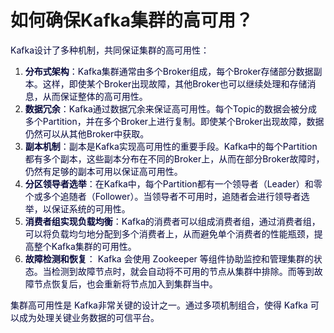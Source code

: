 # 如何确保Kafka集群的高可用？

<font style="color:rgb(5, 7, 59);">Kafka设计了多种机制，共同保证集群的高可用性：</font>

1. **<font style="color:rgb(5, 7, 59);">分布式架构</font>**<font style="color:rgb(5, 7, 59);">：Kafka集群通常由多个Broker组成，每个Broker存储部分数据副本。这样，即使某个Broker出现故障，其他Broker也可以继续处理和存储消息，从而保证整体的高可用性。</font>
2. **<font style="color:rgb(5, 7, 59);">数据冗余</font>**<font style="color:rgb(5, 7, 59);">：Kafka通过数据冗余来保证高可用性。每个Topic的数据会被分成多个Partition，并在多个Broker上进行复制。即使某个Broker出现故障，数据仍然可以从其他Broker中获取。</font>
3. **<font style="color:rgb(5, 7, 59);">副本机制</font>**<font style="color:rgb(5, 7, 59);">：副本是Kafka实现高可用性的重要手段。Kafka中的每个Partition都有多个副本，这些副本分布在不同的Broker上，从而在部分Broker故障时，仍然有足够的副本可用以保证高可用性。</font>
4. **<font style="color:rgb(5, 7, 59);">分区领导者选举</font>**<font style="color:rgb(5, 7, 59);">：在Kafka中，每个Partition都有一个领导者（Leader）和零个或多个追随者（Follower）。当领导者不可用时，追随者会进行领导者选举，以保证系统的可用性。</font>
5. **<font style="color:rgb(5, 7, 59);">消费者组实现负载均衡</font>**<font style="color:rgb(5, 7, 59);">：Kafka的消费者可以组成消费者组，通过消费者组，可以将负载均匀地分配到多个消费者上，从而避免单个消费者的性能瓶颈，提高整个Kafka集群的可用性。</font>
6. **<font style="color:rgb(5, 7, 59);">故障检测和恢复</font>**<font style="color:rgb(5, 7, 59);">： Kafka 会使用 Zookeeper 等组件协助监控和管理集群的状态。当检测到故障节点时，就会自动将不可用的节点从集群中排除。而等到故障节点恢复后，也会重新将节点加入到集群当中。</font>

<font style="color:rgb(5, 7, 59);">集群高可用性是 Kafka非常关键的设计之一。通过多项机制组合，使得 Kafka 可以成为处理关键业务数据的可信平台。</font>


